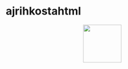 # ajrihkostahtml
<div id="header" align="center">
  <img src="https://media3.giphy.com/media/smGCEo5zsAXtK4bqAT/200w.webp?cid=ecf05e47xeqof1128w3fpobz2pxu2191pqgebi37shwfd8mg&ep=v1_gifs_related&rid=200w.webp&ct=s" width="100"/>
</div>
